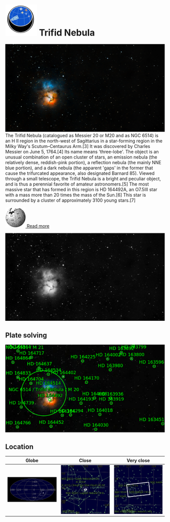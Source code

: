 # ![](../Imaging//Common/pyl-tiny.png) Trifid Nebula
![IMG](../Imaging//Original/Trifid_Nebula.jpg)
The Trifid Nebula (catalogued as Messier 20 or M20 and as NGC 6514) is an H II region in the north-west of Sagittarius in a star-forming region in the Milky Way's Scutum–Centaurus Arm.[3] It was discovered by Charles Messier on June 5, 1764.[4] Its name means 'three-lobe'. The object is an unusual combination of an open cluster of stars, an emission nebula (the relatively dense, reddish-pink portion), a reflection nebula (the mainly NNE blue portion), and a dark nebula (the apparent 'gaps' in the former that cause the trifurcated appearance, also designated Barnard 85). Viewed through a small telescope, the Trifid Nebula is a bright and peculiar object, and is thus a perennial favorite of amateur astronomers.[5] The most massive star that has formed in this region is HD 164492A, an O7.5III star with a mass more than 20 times the mass of the Sun.[6] This star is surrounded by a cluster of approximately 3100 young stars.[7]



[![](../Imaging/Common/Wikipedia.png) Read more](https://en.wikipedia.org/wiki/Triangulum_Galaxy)

![IMG](../Imaging//Grayscale/Trifid_Nebula.jpg)


## Plate solving
![IMG](../Imaging//Annotated/Trifid_Nebula_Annotated.jpg)

## Location 

| Globe | Close | Very close |
| ----- | ----- | ----- |
|![IMG](../Imaging//Annotated/Trifid_Nebula_Globe.jpg) |![IMG](../Imaging//Annotated/Trifid_Nebula_Close.jpg) |![IMG](../Imaging//Annotated/Trifid_Nebula_Closer.jpg) |